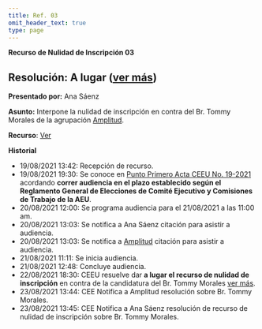 ```yaml
---
title: Ref. 03
omit_header_text: true
type: page
---
```


**Recurso de Nulidad de Inscripción 03**

## Resolución: A lugar ([ver más](https://drive.google.com/file/d/1ESN3fPRendPJBFyovuDFfqjcgquIbo8A/view?usp=sharin))

**Presentado por:** Ana Sáenz

**Asunto:** Interpone la nulidad de inscripción en contra del Br. Tommy Morales de la agrupación [Amplitud](/agrupaciones/amplitud).

**Recurso**: [Ver](https://drive.google.com/drive/folders/19fmHcQ1HEPONeKXBz3ZuyO7dA7WuCPQ7?usp=sharing)

**Historial**

* 19/08/2021 13:42: Recepción de recurso.
* 19/08/2021 19:30: Se conoce en [Punto Primero Acta CEEU No. 19-2021](/actas/19/) acordando **correr audiencia en el plazo establecido según el Reglamento General de Elecciones de Comité Ejecutivo y Comisiones de Trabajo de la AEU**.
* 20/08/2021 12:00: Se programa audiencia para el 21/08/2021 a las 11:00 am.
* 20/08/2021 13:03: Se notifica a Ana Sáenz citación para asistir a audiencia.
* 20/08/2021 13:03: Se notifica a [Amplitud](/agrupaciones/amplitud) citación para asistir a audiencia.
* 21/08/2021 11:11: Se inicia audiencia.
* 21/08/2021 12:48: Concluye audiencia.
* 22/08/2021 18:30: CEEU resuelve dar **a lugar el recurso de nulidad de inscripción** en contra de la candidatura del Br. Tommy Morales [ver más](https://drive.google.com/file/d/1ESN3fPRendPJBFyovuDFfqjcgquIbo8A/view?usp=sharing).
* 23/08/2021 13:44: CEE Notifica a Amplitud resolución sobre Br. Tommy Morales.
* 23/08/2021 13:45: CEE Notifica a Ana Sáenz resolución de recurso de nulidad de inscripción sobre Br. Tommy Morales.